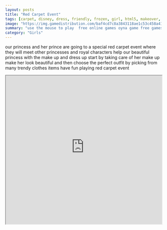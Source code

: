 ```yaml
---
layout: posts
title: "Red Carpet Event"
tags: [carpet, disney, dress, friendly, frozen, girl, html5, makeover, makeup, mobile, red, free, online, games, oyna, game, free, games, play, play, games]
image: "https://img.gamedistribution.com/baf4cd7c8a3843118ae1c53c458a4158.jpg"
summary: "use the mouse to play  free online games oyna game free games play play games"
category: "Girls"
---
```


our princess and her prince are going to a special red carpet event where they will meet other princesses and royal characters help our beautiful princess with the make up and dress up start by taking care of her make up make her look beautiful and then choose the perfect outfit by picking from many trendy clothes items have fun playing red carpet event

<iframe width="100%" height="480px;" src="https://html5.gamedistribution.com/baf4cd7c8a3843118ae1c53c458a4158/"></iframe>